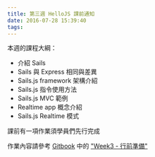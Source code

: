 ```yaml
---
title: 第三週 HelloJS 課前通知
date: 2016-07-28 15:39:40
tags:
---
```


本週的課程大綱：
- 介紹 Sails
- Sails 與 Express 相同與差異
- Sails.js framework 架構介紹
- Sails.js 指令使用方法
- Sails.js MVC 範例
- Realtime app 概念介紹
- Sails.js Realtime 模式

課前有一項作業須學員們先行完成

作業內容請參考 [Gitbook](http://hellojs.readbook.tw/) 中的 ["Week3 - 行前準備"](http://hellojs.readbook.tw/checklist/week3.html)
